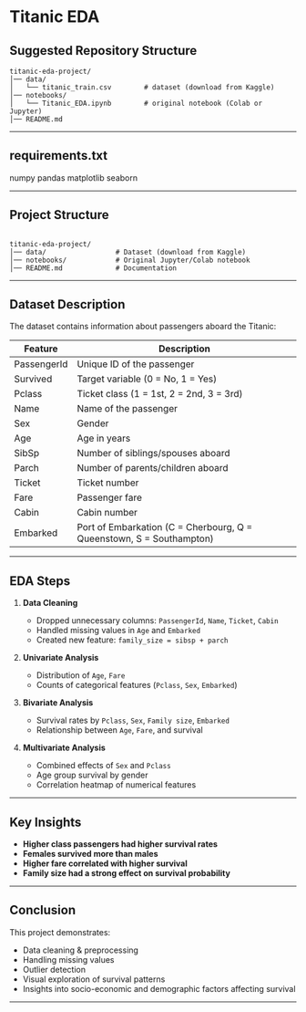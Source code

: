 # Titanic EDA

## Suggested Repository Structure

```
titanic-eda-project/
│── data/
│   └── titanic_train.csv        # dataset (download from Kaggle)
│── notebooks/
│   └── Titanic_EDA.ipynb        # original notebook (Colab or Jupyter)
│── README.md
```

---

## requirements.txt

numpy
pandas
matplotlib
seaborn

---

## Project Structure
```

titanic-eda-project/
│── data/                 # Dataset (download from Kaggle)
│── notebooks/            # Original Jupyter/Colab notebook
│── README.md             # Documentation

````

---

## Dataset Description
The dataset contains information about passengers aboard the Titanic:

| Feature     | Description |
|-------------|-------------|
| PassengerId | Unique ID of the passenger |
| Survived    | Target variable (0 = No, 1 = Yes) |
| Pclass      | Ticket class (1 = 1st, 2 = 2nd, 3 = 3rd) |
| Name        | Name of the passenger |
| Sex         | Gender |
| Age         | Age in years |
| SibSp       | Number of siblings/spouses aboard |
| Parch       | Number of parents/children aboard |
| Ticket      | Ticket number |
| Fare        | Passenger fare |
| Cabin       | Cabin number |
| Embarked    | Port of Embarkation (C = Cherbourg, Q = Queenstown, S = Southampton) |

---

## EDA Steps

1. **Data Cleaning**
   - Dropped unnecessary columns: `PassengerId`, `Name`, `Ticket`, `Cabin`
   - Handled missing values in `Age` and `Embarked`
   - Created new feature: `family_size = sibsp + parch`

2. **Univariate Analysis**
   - Distribution of `Age`, `Fare`
   - Counts of categorical features (`Pclass`, `Sex`, `Embarked`)

3. **Bivariate Analysis**
   - Survival rates by `Pclass`, `Sex`, `Family size`, `Embarked`
   - Relationship between `Age`, `Fare`, and survival

4. **Multivariate Analysis**
   - Combined effects of `Sex` and `Pclass`
   - Age group survival by gender
   - Correlation heatmap of numerical features

---

## Key Insights
- **Higher class passengers had higher survival rates**  
- **Females survived more than males**  
- **Higher fare correlated with higher survival**  
- **Family size had a strong effect on survival probability**

---

## Conclusion

This project demonstrates:

* Data cleaning & preprocessing
* Handling missing values
* Outlier detection
* Visual exploration of survival patterns
* Insights into socio-economic and demographic factors affecting survival
______
